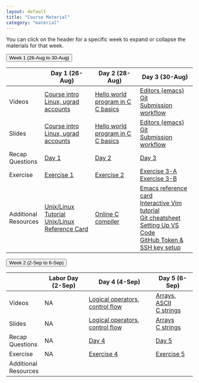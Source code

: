 ```yaml
---
layout: default
title: "Course Material"
category: "material"
---
```


<!--
IMPORTANT: please don't edit material.md directly.
Instead, edit material.csv, adding a new row for each item you
want to add, and then regenerate materials.md by running
the command

  ./gen_materials_page.rb > material.md

Then add, commit, and push both material.csv and material.md.
-->

You can click on the header for a specific week to expand or collapse
the materials for that week.

<button type="button" id="week_1_toggle" class="week_control_button">Week 1 (26-Aug to 30-Aug)</button>
<div id="week_1" class="collapsible">
<table>
  <thead>
    <tr>
      <th></th>
      <th>Day 1 (26-Aug)</th>
      <th>Day 2 (28-Aug)</th>
      <th>Day 3 (30-Aug)</th>
    </tr>
  </thead>
  <tbody>
    <tr>
      <td>Videos</td>
      <td><a class='external' target='_blank' href='https://jh.hosted.panopto.com/Panopto/Pages/Viewer.aspx?id=9e328953-5564-49fe-b03a-b0690123dcf1'>Course intro</a><br><a class='external' target='_blank' href='https://jh.hosted.panopto.com/Panopto/Pages/Viewer.aspx?id=1273cccc-b312-47d4-802a-ae2200fefc22'>Linux, ugrad accounts</a></td>
      <td><a class='external' target='_blank' href='https://jh.hosted.panopto.com/Panopto/Pages/Viewer.aspx?id=1a42038f-6e6e-43cb-958a-ae230027ad23'>Hello world program in C</a><br><a class='external' target='_blank' href='https://jh.hosted.panopto.com/Panopto/Pages/Viewer.aspx?id=c7fc4118-f301-40bb-8693-ae230027ac09'>C basics</a></td>
      <td><a class='external' target='_blank' href='https://jh.hosted.panopto.com/Panopto/Pages/Viewer.aspx?id=d7af51c6-fffc-4c79-9e8e-ae230027adb4'>Editors (emacs)</a><br><a class='external' target='_blank' href='https://jh.hosted.panopto.com/Panopto/Pages/Viewer.aspx?id=7f332c5e-6ad8-4ff8-a702-ae23002793cf'>Git</a><br><a class='external' target='_blank' href='https://jh.hosted.panopto.com/Panopto/Pages/Viewer.aspx?id=4c4f67dd-677c-40d9-8bbc-ae230027ac60'>Submission workflow</a></td>
    </tr>
    <tr>
      <td>Slides</td>
      <td><a href='slides/day01_intro.pdf'>Course intro</a><br><a href='slides/day01_linux_basics.pdf'>Linux, ugrad accounts</a></td>
      <td><a href='slides/day02_hello_world_c.pdf'>Hello world program in C</a><br><a href='slides/day02_c_basics.pdf'>C basics</a></td>
      <td><a href='slides/day03_editors.pdf'>Editors (emacs)</a><br><a href='slides/day03_git.pdf'>Git</a><br><a href='slides/day03_submission_workflow.pdf'>Submission workflow</a></td>
    </tr>
    <tr>
      <td>Recap<br>Questions</td>
      <td><a href='questions/day01.html'>Day 1</a></td>
      <td><a href='questions/day02.html'>Day 2</a></td>
      <td><a href='questions/day03.html'>Day 3</a></td>
    </tr>
    <tr>
      <td>Exercise</td>
      <td><a href='exercise/ex01.html'>Exercise 1</a></td>
      <td><a href='exercise/ex02.html'>Exercise 2</a></td>
      <td><a href='exercise/ex03a.html'>Exercise 3-A</a><br><a href='exercise/ex03b.html'>Exercise 3-B</a></td>
    </tr>
    <tr>
      <td>Additional<br>Resources</td>
      <td><a class='external' target='_blank' href='https://cs.jhu.edu/~joanne/unix.html'>Unix/Linux Tutorial</a><br><a class='external' target='_blank' href='https://cs.jhu.edu/~joanne/unixRC.pdf'>Unix/Linux Reference Card</a></td>
      <td><a class='external' target='_blank' href='https://www.onlinegdb.com/online_c_compiler'>Online C compiler</a></td>
      <td><a class='external' target='_blank' href='https://www.gnu.org/software/emacs/refcards/pdf/refcard.pdf'>Emacs reference card</a><br><a class='external' target='_blank' href='https://www.openvim.com/'>Interactive Vim tutorial</a><br><a class='external' target='_blank' href='https://github.github.com/training-kit/downloads/github-git-cheat-sheet.pdf'>Git cheatsheet</a><br><a class='external' target='_blank' href='https://jh.hosted.panopto.com/Panopto/Pages/Viewer.aspx?id=9efa206a-6849-4bab-b630-ae3200303731'>Setting Up VS Code</a>
	  <br><a href='resources/github-ssh.html'>GitHub Token & SSH key setup</a></td>
    </tr>
  </tbody>
</table>
</div>

<button type="button" id="week_2_toggle" class="week_control_button">Week 2 (2-Sep to 6-Sep)</button>
<div id="week_2" class="collapsible">
<table>
  <thead>
    <tr>
      <th></th>
      <th>Labor Day (2-Sep)</th>
      <th>Day 4 (4-Sep)</th>
      <th>Day 5 (6-Sep)</th>
    </tr>
  </thead>
  <tbody>
    <tr>
      <td>Videos</td>
      <td>NA</td>
      <td><a class='external' target='_blank' href='https://jh.hosted.panopto.com/Panopto/Pages/Viewer.aspx?id=45b14d44-3d4e-4fd7-b0c0-ae230027aef2'>Logical operators, control flow</a></td>
      <td><a class='external' target='_blank' href='https://jh.hosted.panopto.com/Panopto/Pages/Viewer.aspx?id=58f4d402-fd0d-4868-b805-ae230027ab93'>Arrays, ASCII</a><br><a class='external' target='_blank' href='https://jh.hosted.panopto.com/Panopto/Pages/Viewer.aspx?id=06a4f1da-f6a1-4212-b686-ae230027ab33'>C strings</a></td>
    </tr>
    <tr>
      <td>Slides</td>
      <td>NA</td>
      <td><a href='slides/day04_control_flow.pdf'>Logical operators, control flow</a></td>
      <td><a href='slides/day05_arrays.pdf'>Arrays</a><br><a href='slides/day05_c_strings.pdf'>C strings</a></td>
    </tr>
    <tr>
      <td>Recap<br>Questions</td>
      <td>NA</td>
      <td><a href='questions/day04.html'>Day 4</a></td>
      <td><a href='questions/day05.html'>Day 5</a></td>
    </tr>
    <tr>
      <td>Exercise</td>
      <td>NA</td>
      <td><a href='exercise/ex04.html'>Exercise 4</a></td>
      <td><a href='exercise/ex05.html'>Exercise 5</a></td>
    </tr>
    <tr>
      <td>Additional<br>Resources</td>
      <td></td>
      <td></td>
      <td></td>
    </tr>
  </tbody>
</table>
</div>
<!--
<button type="button" id="week_3_toggle" class="week_control_button">Week 3 (9-Sep to 13-Sep)</button>
<div id="week_3" class="collapsible">
<table>
  <thead>
    <tr>
      <th></th>
      <th>Day 6 (9-Sep)</th>
      <th>Day 7 (11-Sep)</th>
      <th>Day 8 (13-Sep)</th>
      
    </tr>
  </thead>
  <tbody>
    <tr>
      <td>Videos</td>
      <td><a class='external' target='_blank' href='https://jh.hosted.panopto.com/Panopto/Pages/Viewer.aspx?id=ae149930-15ce-460c-a2df-ae230027aac0'>File I/O, assert, math functions</a><br><a class='external' target='_blank' href='https://jh.hosted.panopto.com/Panopto/Pages/Viewer.aspx?id=1de2958b-f8b8-4fae-ac47-ae230027aa77'>Writing functions, command line arguments</a><br></td>
      <td><a class='external' target='_blank' href='https://jh.hosted.panopto.com/Panopto/Pages/Viewer.aspx?id=bbef007b-88a8-4e42-bcc4-ae230027a8f4'>Function declarations</a><br><a class='external' target='_blank' href='https://jh.hosted.panopto.com/Panopto/Pages/Viewer.aspx?id=c18158bd-cf31-48c4-a2c0-ae230027a87e'>Passing arrays to functions</a><br><a class='external' target='_blank' href='https://jh.hosted.panopto.com/Panopto/Pages/Viewer.aspx?id=12215376-94e9-48dd-8d5a-ae230027937e'>Recursion</a></td>
      <td><a class='external' target='_blank' href='https://jh.hosted.panopto.com/Panopto/Pages/Viewer.aspx?id=76660996-f221-4bda-85bf-ae230027aa0b'>Separate compilation</a><br><a class='external' target='_blank' href='https://jh.hosted.panopto.com/Panopto/Pages/Viewer.aspx?id=956ae811-74a5-48f2-8d73-ae230027a9b0'>Makefiles</a><br><a class='external' target='_blank' href='https://jh.hosted.panopto.com/Panopto/Pages/Viewer.aspx?id=76a9e1f6-07f3-483c-9341-ae230027a948'>Header guards</a></td>
    </tr>
    <tr>
      <td>Slides</td>
      <td><a href='slides/day06_fileio_assertion_math.pdf'>File I/O, assert, math functions</a><br><a href='slides/day06_functions_command_line_arguments.pdf'>Writing functions, command line arguments</a><br></td>
      <td><a href='slides/day07_function_declaration.pdf'>Function declarations</a><br><a href='slides/day07_passing_arrays_to_functions.pdf'>Passing arrays to functions</a><br><a href='slides/day07_recursion.pdf'>Recursion</a></td>
      <td><a href='slides/day08_separate_compilation.pdf'>Separate compilation</a><br><a href='slides/day08_makefiles.pdf'>Makefiles</a><br><a href='slides/day08_header_guards.pdf'>Header guards</a></td>
    </tr>
    <tr>
      <td>Recap<br>Questions</td>
      <td><a href='questions/day06.html'>Day 6</a></td>
      <td><a href='questions/day07.html'>Day 7</a></td>
      <td><a href='questions/day08.html'>Day 8</a></td>
    </tr>
    <tr>
      <td>Exercise</td>
      <td><a href='exercise/ex06.html'>Exercise 6</a></td>
      <td><a href='exercise/ex07.html'>Exercise 7</a></td>
      <td><a href='exercise/ex08.html'>Exercise 8</a></td>
    </tr>
    <tr>
      <td>Additional<br>Resources</td>
      <td>
	  <a href="https://cplusplus.com/reference/cmath/">C Math Library Reference</a>
	  <a href="https://stackoverflow.com/a/8114031">Discussion on `assert`</a>
	  </td>
      <td></td>
      <td>
        <a href="https://makefiletutorial.com/">Makefile Reference/Tutorial</a>
      </td>
    </tr>
    
  </tbody>
</table>
</div>

<button type="button" id="week_4_toggle" class="week_control_button">Week 4 (16-Sep to 20-Sep)</button>
<div id="week_4" class="collapsible">
<table>
  <thead>
    <tr>
      <th></th>
      <th>Day 9 (16-Sep)</th>
      <th>Day 10 (18-Sep)</th>
      <th>Day 11 (20-Sep)</th>
    </tr>
  </thead>
  <tbody>
    <tr>
      <td>Videos</td>
      <td><a class='external' target='_blank' href='https://jh.hosted.panopto.com/Panopto/Pages/Viewer.aspx?id=67aec427-5035-40bb-a34f-ae230027a824'>Multidimensional arrays, gdb</a></td>
      <td><a class='external' target='_blank' href='https://jh.hosted.panopto.com/Panopto/Pages/Viewer.aspx?id=7dd96f56-4676-4f7c-913d-ae230027a7a3'>Pointers</a></td>
      <td><a class='external' target='_blank' href='https://jh.hosted.panopto.com/Panopto/Pages/Viewer.aspx?id=88e3945a-f1f2-4442-825e-ae230027a746'>Dynamic Memory Allocation</a><br><a class='external' target='_blank' href='https://jh.hosted.panopto.com/Panopto/Pages/Viewer.aspx?id=f4c78306-67c7-4184-955f-ae230027a6b2'>Valgrind</a></td>
    </tr>
    <tr>
      <td>Slides</td>
      <td><a href='slides/day09_multidimensional_arrays_gdb.pdf'>Multidimensional arrays, gdb</a></td>
      <td><a href='slides/day10_pointers.pdf'>Pointers</a></td>
      <td><a href='slides/day11_dynamic_memory_allocation.pdf'>Dynamic Memory Allocation</a><br><a href='slides/day11_valgrind.pdf'>Valgrind</a></td>
    </tr>
    <tr>
      <td>Recap<br>Questions</td>
      <td><a href='questions/day09.html'>Day 9</a></td>
      <td><a href='questions/day10.html'>Day 10</a></td>
      <td><a href='questions/day11.html'>Day 11</a></td>
    </tr>
    <tr>
      <td>Exercise</td>
      <td><a href='exercise/ex09.html'>Exercise 9</a></td>
      <td><a href='exercise/ex10.html'>Exercise 10</a></td>
      <td><a href='exercise/ex11.html'>Exercise 11</a></td>
    </tr>
    <tr>
      <td>Additional<br>Resources</td>
      <td><a class='external' target='_blank' href='https://darkdust.net/files/GDB%20Cheat%20Sheet.pdf'>GDB Cheat Sheet</a></td>
      <td><a class='external' target='_blank' href='https://www.youtube.com/watch?v=5VnDaHBi8dM'>Binky the Pointer (Video)</a></td>
      <td><code>valgrind --leak-check=full --show-leak-kinds=all</code></td>
    </tr>
  </tbody>
</table>
</div>

<button type="button" id="week_5_toggle" class="week_control_button">Week 5 (23-Sep to 27-Sep)</button>
<div id="week_5" class="collapsible">
<table>
  <thead>
    <tr>
      <th></th>
      <th>Day 12 (23-Sep)</th>
      <th>Day 13 (25-Sep)</th>
      <th>Day 14 (27-Sep)</th>
    </tr>
  </thead>
  <tbody>
    <tr>
      <td>Videos</td>
      <td><a class='external' target='_blank' href='https://jh.hosted.panopto.com/Panopto/Pages/Embed.aspx?id=6626bc1f-ffd6-4245-91cd-ae230027a13e'>Pointer Arithmetic</a><br><a class='external' target='_blank' href='https://jh.hosted.panopto.com/Panopto/Pages/Viewer.aspx?id=5b124364-dcca-4e9b-b276-ae23002792a9'>Dynamic 2-D Arrays, Pointers and Const</a></td><td><a class='external' target='_blank' href='https://jh.hosted.panopto.com/Panopto/Pages/Viewer.aspx?id=6fa78f1f-431c-40ea-95e2-ae230027a663'>Lifetime/Scope</a><br><a class='external' target='_blank' href='https://jh.hosted.panopto.com/Panopto/Pages/Viewer.aspx?id=81f128ab-96f2-433e-b770-ae230027a5f4'>Structs</a><br><a class='external' target='_blank' href='https://jh.hosted.panopto.com/Panopto/Pages/Viewer.aspx?id=e02cd998-bfde-4c4a-977a-ae23002791e7'>Random number generation</a></td>
      <td><a class='external' target='_blank' href='https://jh.hosted.panopto.com/Panopto/Pages/Viewer.aspx?id=9a428f88-2a13-420b-b008-ae230027a35f'>Binary file I/O</a><br><a class='external' target='_blank' href='https://jh.hosted.panopto.com/Panopto/Pages/Viewer.aspx?id=373770ad-6472-4b72-b789-ae230027a246'>Bitwise operations</a></td>
    </tr>
    <tr>
      <td>Slides</td>
      <td><a href='slides/day12_pointer_arithmetic.pdf'>Pointer Arithmetic</a><br><a href='slides/day12_more_pointers_dynamic_2d_arrays.pdf'>Dynamic 2-D Arrays, Pointers and Const</a></td>
      <td><a href='slides/day13_lifetime_scope.pdf'>Lifetime/Scope</a><br><a href='slides/day13_struct_type.pdf'>Structs</a><br><a href='slides/day13_random_numbers.pdf'>Random number generation</a></td>
      <td><a href='slides/day14_binary_file_io.pdf'>Binary file I/O</a><br><a href='slides/day14_bitwise_operations.pdf'>Bitwise operations</a></td>
    </tr>
    <tr>
      <td>Recap<br>Questions</td>
      <td><a href='questions/day12.html'>Day 12</a></td>
      <td><a href='questions/day13.html'>Day 13</a></td>
      <td><a href='questions/day14.html'>Day 14</a></td>
    </tr>
    <tr>
      <td>Exercise</td>
      <td><a href='exercise/ex12.html'>Exercise 12</a></td>
      <td><a href='exercise/ex13.html'>Exercise 13</a></td>
      <td><a href='exercise/ex14.html'>Exercise 14</a></td>
    </tr>
    <tr>
      <td>Additional<br>Resources</td>
      <td></td>
      <td></td>
      <td></td>
    </tr>
  </tbody>
</table>
</div>


<button type="button" id="week_6_toggle" class="week_control_button">Week 6 (30-Sep to 4-Oct)</button>
<div id="week_6" class="collapsible">
<table>
  <thead>
    <tr>
      <th></th>
      <th>Day 15 (30-Sep)</th>
      <th>Day 16 (2-Oct)</th>
      <th>Day 17 (4-Oct)</th>
    </tr>
  </thead>
  <tbody>
    <tr>
      <td>Videos</td>
      <td><a class='external' target='_blank' href='https://jh.hosted.panopto.com/Panopto/Pages/Viewer.aspx?id=9ce56b92-a382-468f-8c9e-ae230027a1af'>Number representation,<br>type conversion/casting</a></td>
      <td><a class='external' target='_blank' href='https://jh.hosted.panopto.com/Panopto/Pages/Viewer.aspx?id=254ea75c-12a1-456c-b91d-ae230027a0c6'>Linked lists</a></td>
      <td></td>
    </tr>
    <tr>
      <td>Slides</td>
      <td><a href='slides/day15_number_rep_type_conversions.pdf'>Number representation,<br>type conversion/casting</a></td>
      <td><a href='slides/day16_linked_lists.pdf'>Linked lists</a></td>
      <td></td>
    </tr>
    <tr>
      <td>Recap<br>Questions</td>
      <td><a href='questions/day15.html'>Day 15</a></td>
      <td><a href='questions/day16.html'>Day 16</a></td>
      <td></td>
    </tr>
    <tr>
      <td>Exercise</td>
      <td><a href='exercise/ex15.html'>Exercise 15</a></td>
      <td><a href='exercise/ex16.html'>Exercise 16</a></td>
      <td><a href='assign/midterm.html'>Midterm Project</a></td>
    </tr>
    <tr>
      <td>Additional<br>Resources</td>
      <td></td>
      <td></td>
      <td></td>
    </tr>
  </tbody>
</table>
</div>

<button type="button" id="week_7_toggle" class="week_control_button">Week 7 (7-Oct to 11-Oct)</button>
<div id="week_7" class="collapsible">
<table>
  <thead>
    <tr>
      <th></th>
      <th>Day 18 (7-Oct)</th>
      <th>Day 19 (9-Oct)</th>
      <th>Day 20 (11-Oct)</th>
    </tr>
  </thead>
  <tbody>
    <tr>
      <td>Videos</td>
      <td><a class='external' target='_blank' href='https://jh.hosted.panopto.com/Panopto/Pages/Viewer.aspx?id=06994aeb-6743-4fcd-b69f-ae2300279d42'>More Linked lists</a></td>
      <td>N/A</td>
      <td>N/A</td>
    </tr>
    <tr>
      <td>Slides</td>
      <td><a href='slides/day17_more_linked_lists.pdf'>More Linked lists</a></td>
      <td>N/A</td>
      <td>N/A</td>
    </tr>
    <tr>
      <td>Recap<br>Questions</td>
      <td><a href='questions/day17.html'>Day 18</a></td>
      <td>N/A</td>
      <td>N/A</td>
    </tr>
    <tr>
      <td>Exercise</td>
      <td><a href='exercise/ex17.html'>Exercise 17</a></td>
      <td>Midterm Project</td>
      <td>Midterm Project</td>
    </tr>
    <tr>
      <td>Additional<br>Resources</td>
      <td><a href='resources/MidtermReview.pdf'>Midterm Review Questions</a><br><a href='resources/Midterm-Fall2019.pdf'>Fall 2019 Midterm Questions</a></td>
      <td></td>
      <td><a href='resources/MidtermReview-solutions.pdf'>Midterm Review Solutions</a><br><a href='resources/Midterm-Fall2019-solutions.pdf'>Fall 2019 Midterm Solutions</a></td>
    </tr>
  </tbody>
</table>
</div>

<button type="button" id="week_8_toggle" class="week_control_button">Week 8 (14-Oct to 18-Oct)</button>
<div id="week_8" class="collapsible">
<table>
  <thead>
    <tr>
      <th></th>
      <th>Day 21 (14-Oct)</th>
      <th>Day 22 (16-Oct)</th>
      <th>Fall Break (18-Oct)</th>
    </tr>
  </thead>
  <tbody>
    <tr>
      <td>Videos</td>
      <td>Midterm Exam</td>
      <td><a class='external' target='_blank' href='https://jh.hosted.panopto.com/Panopto/Pages/Viewer.aspx?id=2760c264-312d-49f2-9e43-ae2300279acb'>Introduction to C++</a><br><a class='external' target='_blank' href='https://jh.hosted.panopto.com/Panopto/Pages/Viewer.aspx?id=954ea030-61b3-482d-96e8-ae2300279a4f'>C++ Strings</a></td>
      <td>Fall Break (no class)!</td>
    </tr>
    <tr>
      <td>Slides</td>
      <td>Midterm Exam</td>
      <td><a href='slides/day22_intro_cpp.pdf'>Introduction to C++</a><br><a href='slides/day22_cpp_strings.pdf'>C++ Strings</a></td>
      <td>N/A</td> 
    </tr>
    <tr>
      <td>Recap<br>Questions</td>
      <td>N/A</td>
      <td><a href='questions/day22.html'>Day 22</a></td>
      <td>N/A</td>
      </tr>
    <tr>
      <td>Exercise</td>
      <td>N/A</td>
      <td>Midtem Project</td>
      <td>N/A</td>
    </tr>
    <tr>
      <td>Additional<br>Resources</td>
      <td></td>
      <td></td>
      <td></td>
    </tr>
  </tbody>
</table>
</div>

<button type="button" id="week_9_toggle" class="week_control_button">Week 9 (21-Oct to 25-Oct)</button>
<div id="week_9" class="collapsible">
<table>
  <thead>
    <tr>
      <th></th>
      <th>Day 23 (21-Oct)</th>
      <th>Day 24 (23-Oct)</th>
      <th>Day 25 (25-Oct)</th>
    </tr>
  </thead>
  <tbody>
    <tr>
      <td>Videos</td>
      <td><a class='external' target='_blank' href='https://jh.hosted.panopto.com/Panopto/Pages/Viewer.aspx?id=04905da6-f193-4a6e-9f3e-ae2300279736'>Introduction to STL and templates</a></td>
      <td><a class='external' target='_blank' href='https://jh.hosted.panopto.com/Panopto/Pages/Viewer.aspx?id=c12342a6-6af3-4859-9da6-ae2300279661'>STL Containers - map, pair, and tuple</a><br><a class='external' target='_blank' href='https://jh.hosted.panopto.com/Panopto/Pages/Viewer.aspx?id=c08d312c-963d-485b-84bf-ae23002796be'>STL Algorithms</a></td>
      <td><a class='external' target='_blank' href='https://jh.hosted.panopto.com/Panopto/Pages/Viewer.aspx?id=f35cdf8e-80d0-4d88-b9e3-ae2300279562'>C++ I/O stream and stringstream</a><br><a class='external' target='_blank' href='https://jh.hosted.panopto.com/Panopto/Pages/Viewer.aspx?id=090adf84-0330-4c2f-9c73-ae230027a599'>Intro to Object Oriented Programming</a></td>
    </tr>
    <tr>
      <td>Slides</td>
      <td><a href='slides/day23_stl_templates.pdf'>Introduction to STL and templates</a></td>
      <td><a href='slides/day24_more_stl_containers.pdf'>STL Containers - map, pair, and tuple</a><br><a href='slides/day24_stl_algorithms.pdf'>STL Algorithms</a></td>
      <td><a href='slides/day25_cpp_file_io_stringstream.pdf'>C++ I/O stream and stringstream</a><br><a href='slides/day25_intro_to_oo.pdf'>Intro to Object Oriented Programming</a></td>
    </tr>
    <tr>
      <td>Recap<br>Questions</td>
      <td><a href='questions/day23.html'>Day 23</a></td>
      <td><a href='questions/day24.html'>Day 24</a></td>
      <td><a href='questions/day25.html'>Day 25</a></td>
    </tr>
    <tr>
      <td>Exercise</td>
      <td><a href='exercise/ex23.html'>Exercise 23</a></td>
      <td><a href='exercise/ex24.html'>Exercise 24</a></td>
      <td><a href='exercise/ex25.html'>Exercise 25</a></td>
    </tr>
    <tr>
      <td>Additional<br>Resources</td>
      <td></td>
      <td></td>
      <td></td>
    </tr>
  </tbody>
</table>
</div>

<button type="button" id="week_10_toggle" class="week_control_button">Week 10 (28-Oct to 1-Nov)</button>
<div id="week_10" class="collapsible">
<table>
  <thead>
    <tr>
      <th></th>
      <th>Day 26 (28-Oct)</th>
      <th>Day 27 (30-Oct)</th>
      <th>Day 28 (1-Nov)</th>
    </tr>
  </thead>
  <tbody>
    <tr>
      <td>Videos</td>
      <td><a class='external' target='_blank' href='https://jh.hosted.panopto.com/Panopto/Pages/Viewer.aspx?id=4fcd7033-f754-429f-b55b-ae230027a516'>C++ Reference</a><br><a class='external' target='_blank' href='https://jh.hosted.panopto.com/Panopto/Pages/Viewer.aspx?id=d9978853-6c9b-4cc3-b62d-ae230027a4cc'>C++ Dynamic Memory Allocation</a></td>
      <td><a class='external' target='_blank' href='https://jh.hosted.panopto.com/Panopto/Pages/Viewer.aspx?id=5a1a7afe-6165-4e33-9567-ae230027a431'>C++ Classes</a><br><a class='external' target='_blank' href='https://jh.hosted.panopto.com/Panopto/Pages/Viewer.aspx?id=0e485b33-028d-45e6-be18-ae230027a3d3'>Default Constructors</a></td>
      <td><a class='external' target='_blank' href='https://jh.hosted.panopto.com/Panopto/Pages/Viewer.aspx?id=62080530-d06e-4a0e-be06-ae230027a050'>Constructors and default arguments</a><br><a class='external' target='_blank' href='https://jh.hosted.panopto.com/Panopto/Pages/Viewer.aspx?id=2ea9792a-afab-4319-85f1-ae2300279fe3'>Destructors</a></td>
    </tr>
    <tr>
      <td>Slides</td>
      <td><a href='slides/day26_cpp_reference.pdf'>References</a><br><a href='slides/day26_dynamic_memory_allocation.pdf'>Dynamic Memory Allocation</a></td>
      <td><a href='slides/day27_cpp_classes.pdf'>C++ Classes</a><br><a href='slides/day27_default_constructor.pdf'>Default Constructors</a></td>
      <td><a href='slides/day28_constructors.pdf'>Constructors and default arguments</a><br><a href='slides/day28_destructors.pdf'>Destructors</a></td>  
    </tr>
    <tr>
      <td>Recap<br>Questions</td>
      <td><a href='questions/day26.html'>Day 26</a></td>
      <td><a href='questions/day27.html'>Day 27</a></td>
      <td><a href='questions/day28.html'>Day 28</a></td>
    </tr>
    <tr>
      <td>Exercise</td>
      <td><a href='exercise/ex26.html'>Exercise 26</a></td>
      <td><a href='exercise/ex27.html'>Exercise 27</a></td>
      <td><a href='exercise/ex28.html'>Exercise 28</a></td>
    </tr>
    <tr>
      <td>Additional<br>Resources</td>
      <td></td>
      <td></td>
      <td></td>
    </tr>
  </tbody>
</table>
</div>

<button type="button" id="week_11_toggle" class="week_control_button">Week 11 (4-Nov to 8-Nov)</button>
<div id="week_11" class="collapsible">
<table>
  <thead>
    <tr>
      <th></th>
      <th>Day 29 (4-Nov)</th>
      <th>Day 30 (6-Nov)</th>
      <th>Day 31 (8-Nov)</th>
    </tr>
  </thead>
  <tbody>
    <tr>
      <td>Videos</td>
      <td><a class='external' target='_blank' href='https://jh.hosted.panopto.com/Panopto/Pages/Viewer.aspx?id=2c8031d1-8509-4b22-881b-ae2300279f65'>Function overloading</a><br><a class='external' target='_blank' href='https://jh.hosted.panopto.com/Panopto/Pages/Viewer.aspx?id=ee4c0ea7-24f8-426a-9291-ae2300279f0e'>Operator overloading</a></td>
      <td><a class='external' target='_blank' href='https://jh.hosted.panopto.com/Panopto/Pages/Viewer.aspx?id=f9091b95-ab29-46fe-82b8-ae2300279e93'>Initialization and assignment</a><br><a class='external' target='_blank' href='https://jh.hosted.panopto.com/Panopto/Pages/Viewer.aspx?id=181313b7-6b07-400c-addf-ae2300279df3'>Rule of 3</a></td>
      <td><a class='external' target='_blank' href='https://jh.hosted.panopto.com/Panopto/Pages/Viewer.aspx?id=fed0c83c-bcd8-4341-8b0e-ae2300279cf6'>Template functions</a><br><a class='external' target='_blank' href='https://jh.hosted.panopto.com/Panopto/Pages/Viewer.aspx?id=06bf6f38-8f76-4b19-80f4-ae2300279c79'>Template classes</a></td>
    </tr>
    <tr>
      <td>Slides</td>
      <td><a href='slides/day29_function_overloading.pdf'>Function overloading</a><br><a href='slides/day29_operator_overloading.pdf'>Operator overloading</a></td>
      <td><a href='slides/day30_initialization_assignments.pdf'>Initialization and assignment</a><br><a href='slides/day30_rule_of_3.pdf'>Rule of 3</a></td>
      <td><a href='slides/day31_template_functions.pdf'>Template functions</a><br><a href='slides/day31_template_classes.pdf'>Template classes</a></td>
    </tr>
    <tr>
      <td>Recap<br>Questions</td>
      <td><a href='questions/day29.html'>Day 29</a></td>
      <td><a href='questions/day30.html'>Day 30</a></td>
      <td><a href='questions/day31.html'>Day 31</a></td>
    </tr>
    <tr>
      <td>Exercise</td>
      <td><a href='exercise/ex29.html'>Exercise 29</a></td>
      <td><a href='exercise/ex30.html'>Exercise 30</a></td>
      <td><a href='exercise/ex31.html'>Exercise 31</a></td>
    </tr>
    <tr>
      <td>Additional<br>Resources</td>
      <td></td>
      <td></td>
      <td></td>
    </tr>
  </tbody>
</table>
</div>

<button type="button" id="week_12_toggle" class="week_control_button">Week 12 (11-Nov to 15-Nov)</button>
<div id="week_12" class="collapsible">
<table>
  <thead>
    <tr>
      <th></th>
      <th>Day 32 (11-Nov)</th>
      <th>Day 33 (13-Nov)</th>
      <th>Day 34 (15-Nov)</th>
    </tr>
  </thead>
  <tbody>
    <tr>
      <td>Videos</td>
      <td><a class='external' target='_blank' href='https://jh.hosted.panopto.com/Panopto/Pages/Viewer.aspx?id=7cdea279-e109-4ba8-b99d-ae2300279bea'>Inheritance</a><br>
      <a class='external' target='_blank' href='https://jh.hosted.panopto.com/Panopto/Pages/Viewer.aspx?id=873d6ec0-a562-47f2-b098-ae2300279b28'>Polymorphism</a></td>
      <td><a class='external' target='_blank' href='https://jh.hosted.panopto.com/Panopto/Pages/Viewer.aspx?id=162dba01-3c6a-4358-8179-ae23002799fe'>Dynamic dispatch</a><br>
      <a class='external' target='_blank' href='https://jh.hosted.panopto.com/Panopto/Pages/Viewer.aspx?id=0e849f80-9dec-47c1-aaac-ae2300279986'>Function hiding & abstract classes</a><br>
      <a class='external' target='_blank' href='https://jh.hosted.panopto.com/Panopto/Pages/Viewer.aspx?id=5d6fdb70-910c-4823-b4a0-ae23002797a1'>Virtual destructors</a></td>
      <td><a class='external' target='_blank' href='https://jh.hosted.panopto.com/Panopto/Pages/Viewer.aspx?id=2edb2b97-e40e-4200-94ce-ae23002790c9'>OO Design & UML Diagrams</a></td>
    </tr>
    <tr>
      <td>Slides</td>
      <td><a href='slides/day32_inheritance.pdf'>Inheritance</a><br>
      <a href='slides/day32_polymorphism.pdf'>Polymorphism</a></td>
      <td><a href='slides/day33_dynamic_dispatch.pdf'>Dynamic dispatch</a><br>
      <a href='slides/day33_function_hiding_abstract_classes.pdf'>Function hiding & abstract classes</a><br>
      <a href='slides/day33_virtual_destructors.pdf'>Virtual destructors</a></td>
      <td><a href='slides/day34_oo_design_uml.pdf'>OO Design & UML Diagrams</a></td>
    </tr>
    <tr>
      <td>Recap<br>Questions</td>
      <td><a href='questions/day32.html'>Day 32</a></td>
      <td><a href='questions/day33.html'>Day 33</a></td>
      <td><a href='questions/day34.html'>Day 34</a></td>
    </tr>
    <tr>
      <td>Exercise</td>
      <td><a href='exercise/ex32.html'>Exercise 32</a></td>
      <td><a href='exercise/ex33.html'>Exercise 33</a></td>
      <td>Work on final project</td>
    </tr>
    <tr>
      <td>Additional<br>Resources</td>
      <td></td>
      <td></td>
      <td></td>
    </tr>
  </tbody>
</table>
</div>


<button type="button" id="week_13_toggle" class="week_control_button">Week 13 (18-Nov to 22-Nov)</button>
<div id="week_13" class="collapsible">
<table>
  <thead>
    <tr>
      <th></th>
      <th>Day 35 (18-Nov)</th>
      <th>Day 36 (20-Nov)</th>
      <th>Day 37 (22-Nov)</th>
    </tr>
  </thead>
  <tbody>
    <tr>
      <td>Videos</td>
      <td><a class='external' target='_blank' href='https://jh.hosted.panopto.com/Panopto/Pages/Viewer.aspx?id=00c8e477-aa8e-4357-bd0e-ae230027992c'>Enumerated Types</a><br><a class='external' target='_blank' href='https://jh.hosted.panopto.com/Panopto/Pages/Viewer.aspx?id=7e2654d0-197a-49fb-8d90-ae23002798b8'>Exceptions</a><br><a class='external' target='_blank' href='https://jh.hosted.panopto.com/Panopto/Pages/Viewer.aspx?id=53afa435-461a-4814-bfc2-ae2300279850'>Customized Exceptions</a></td>
      <td>N/A</td>
      <td><a class='external' target='_blank' href='https://jh.hosted.panopto.com/Panopto/Pages/Viewer.aspx?id=737a8372-4317-47c5-8492-ae23002795c1'>Iterators</a></td>
    </tr>
    <tr>
      <td>Slides</td>
      <td><a href='slides/day35_enum.pdf'>Enumerated Types</a><br><a href='slides/day35_exceptions.pdf'>Exceptions</a><br><a href='slides/day35_customized_exceptions.pdf'>Customized Exceptions</a></td>
      <td>N/A</td>
      <td><a href='slides/day36_iterators.pdf'>Iterators</a></td>
    </tr>
    <tr>
      <td>Recap<br>Questions</td>
      <td><a href='questions/day35.html'>Day 35</a></td>
      <td>N/A</td>
       <td><a href='questions/day37.html'>Day 37</a></td>
    </tr>
    <tr>
      <td>Exercise</td>
      <td><a href='exercise/ex35.html'>Exercise 35</a></td>
      <td>Work on final project</td>
      <td><a href='exercise/ex37.html'>Exercise 37</a></td>
    </tr>
    <tr>
      <td>Additional<br>Resources</td>
      <td></td>
      <td></td>
      <td></td>
    </tr>
  </tbody>
</table>
</div>
<button type="button" id="week_14_toggle" class="week_control_button">Week 14 (2-Dec to 6-Dec)</button>
<div id="week_14" class="collapsible">
<table>
  <thead>
    <tr>
      <th></th>
      <th>Day 38 (2-Dec)</th>
      <th>Day 39 (4-Dec)</th>
      <th>Day 40 (6-Dec)</th>
    </tr>
  </thead>
  <tbody>
    <tr>
      <td>Videos</td>
      <td><a class='external' target='_blank' href='https://jh.hosted.panopto.com/Panopto/Pages/Viewer.aspx?id=5eb3773f-b093-4630-8e18-ae810038ea47'>Lambdas</a></td>
      <td>N/A</td>
      <td>N/A</td>
    </tr>
    <tr>
      <td>Slides</td>
      <td><a href='slides/day37_lambdas.pdf'>Lambdas</a></td>
      <td>N/A</td>
      <td>N/A</td>
    </tr>
    <tr>
      <td>Recap<br>Questions</td>
      <td><a href='questions/day38.html'>Day 38</a></td>
      <td>N/A</td>
      <td>N/A</td>
    </tr>
    <tr>
      <td>Exercise</td>
      <td>Work on final project</td>
      <td>Work on final project</td>
      <td>Work on final project</td>
    </tr>
    <tr>
      <td>Additional<br>Resources</td>
      <td></td>
      <td><a href='resources/FinalReview.pdf'>Final Exam Review Questions</a></td>
      <td><a href='resources/FinalReview_SOLUTIONS.pdf'>Final Exam Review Solutions</a></td>
    </tr>
  </tbody>
</table>
</div>
-->


<script type="text/javascript">
  // Create and register a click handler for button clicks to expand/contract
  // specified content div
  function registerClickHandler(content, is_active) {
    //console.log("Registering click handler for " + content.id);

    content.style.display = is_active ? "block" : "none";

    var button_id = content.id + "_toggle";
    //console.log("button_id=" + button_id);

    var button = document.getElementById(button_id);

    button.addEventListener("click", function() {
      button.classList.toggle('active');
      //console.log("content.style.display="+content.style.display);
      if (content.style.display == 'block') {
        content.style.display = 'none';
      } else {
        content.style.display = 'block';
      }
    });

    if (is_active) {
      button.classList.add('active');
    }
  }

  document.addEventListener('DOMContentLoaded', function() {
    var active_week_id = 'week_1';

    var content_divs = document.getElementsByClassName("collapsible");
    for (i = 0; i < content_divs.length; i++) {
      var content = content_divs[i];

      var is_active = (content.id == active_week_id);
      registerClickHandler(content, is_active);
    }
  });
</script>
